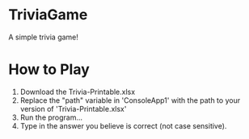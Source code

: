 # TriviaGame
A simple trivia game!

# How to Play

1. Download the Trivia-Printable.xlsx
2. Replace the "path" variable in 'ConsoleApp1' with the path to your version of 'Trivia-Printable.xlsx'
3. Run the program...
4. Type in the answer you believe is correct (not case sensitive). 
